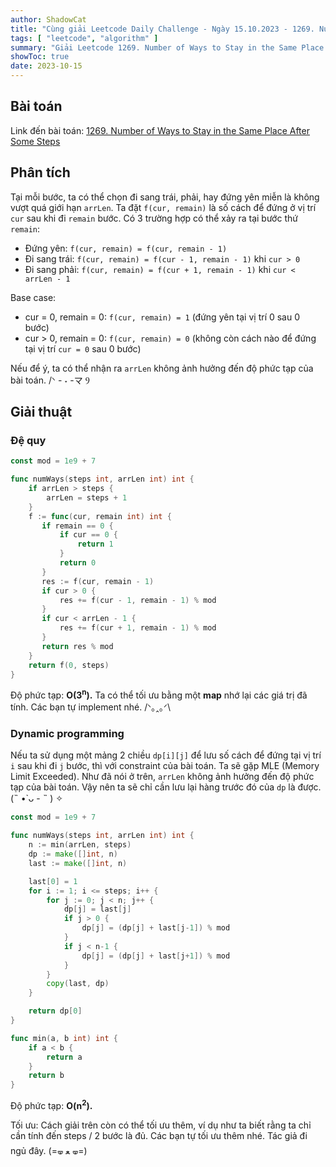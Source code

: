 ```yaml
---
author: ShadowCat
title: "Cùng giải Leetcode Daily Challenge - Ngày 15.10.2023 - 1269. Number of Ways to Stay in the Same Place After Some Steps"
tags: [ "leetcode", "algorithm" ]
summary: "Giải Leetcode 1269. Number of Ways to Stay in the Same Place After Some Steps"
showToc: true
date: 2023-10-15
---
```


## Bài toán

Link đến bài toán: [1269. Number of Ways to Stay in the Same Place After Some Steps](https://leetcode.com/problems/number-of-ways-to-stay-in-the-same-place-after-some-steps/)

## Phân tích

Tại mỗi bước, ta có thể chọn đi sang trái, phải, hay đứng yên miễn là không vượt quá giới hạn `arrLen`.
Ta đặt `f(cur, remain)` là số cách để đứng ở vị trí `cur` sau khi đi `remain` bước.
Có 3 trường hợp có thể xảy ra tại bước thứ `remain`:
- Đứng yên: `f(cur, remain) = f(cur, remain - 1)`
- Đi sang trái: `f(cur, remain) = f(cur - 1, remain - 1)` khi `cur > 0`
- Đi sang phải: `f(cur, remain) = f(cur + 1, remain - 1)` khi `cur < arrLen - 1`

Base case:
- cur = 0, remain = 0: `f(cur, remain) = 1` (đứng yên tại vị trí 0 sau 0 bước)
- cur > 0, remain = 0: `f(cur, remain) = 0` (không còn cách nào để đứng tại vị trí `cur = 0` sau 0 bước)

Nếu để ý, ta có thể nhận ra `arrLen` không ảnh hưởng đến độ phức tạp của bài toán. /ᐠ - ˕ -マ Ⳋ

## Giải thuật

### Đệ quy

```go
const mod = 1e9 + 7

func numWays(steps int, arrLen int) int {
    if arrLen > steps {
        arrLen = steps + 1
    }
    f := func(cur, remain int) int {
       if remain == 0 {
           if cur == 0 {
               return 1
           }
           return 0
       }
       res := f(cur, remain - 1)
       if cur > 0 {
           res += f(cur - 1, remain - 1) % mod
       }
       if cur < arrLen - 1 {
           res += f(cur + 1, remain - 1) % mod
       }
       return res % mod
    }
    return f(0, steps)
}
```

Độ phức tạp: **O(3<sup>n</sup>).**
Ta có thể tối ưu bằng một **map** nhớ lại các giá trị đã tính. Các bạn tự implement nhé. /ᐠ｡ꞈ｡ᐟ\

### Dynamic programming

Nếu ta sử dụng một mảng 2 chiều `dp[i][j]` để lưu số cách để đứng tại vị trí `i` sau khi đi `j` bước, thì với constraint của bài toán.
Ta sẽ gặp MLE (Memory Limit Exceeded). Như đã nói ở trên, `arrLen` không ảnh hưởng đến độ phức tạp của bài toán.
Vậy nên ta sẽ chỉ cần lưu lại hàng trước đó của `dp` là được. (˵ •̀ ᴗ - ˵ ) ✧

```go
const mod = 1e9 + 7

func numWays(steps int, arrLen int) int {
    n := min(arrLen, steps)
    dp := make([]int, n)
    last := make([]int, n)

    last[0] = 1
    for i := 1; i <= steps; i++ {
        for j := 0; j < n; j++ {
            dp[j] = last[j]
            if j > 0 {
                dp[j] = (dp[j] + last[j-1]) % mod
            }
            if j < n-1 {
                dp[j] = (dp[j] + last[j+1]) % mod
            }
        }
        copy(last, dp)
    }

    return dp[0]
}

func min(a, b int) int {
    if a < b {
        return a
    }
    return b
}
```

Độ phức tạp: **O(n<sup>2</sup>).**

Tối ưu: Cách giải trên còn có thể tối ưu thêm, ví dụ như ta biết rằng ta chỉ cần tính đến steps / 2 bước là đủ.
Các bạn tự tối ưu thêm nhé. Tác giả đi ngủ đây. (=🝦 ﻌ 🝦=)